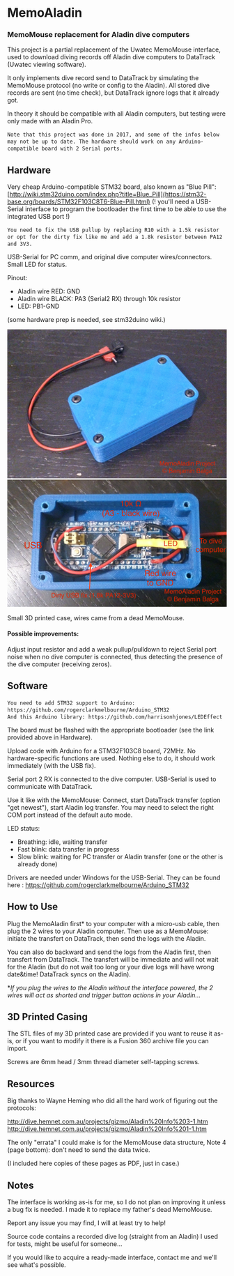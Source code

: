 # MemoAladin
### MemoMouse replacement for Aladin dive computers

This project is a partial replacement of the Uwatec MemoMouse interface, used to download diving records off Aladin dive computers to DataTrack (Uwatec viewing software).

It only implements dive record send to DataTrack by simulating the MemoMouse protocol (no write or config to the Aladin). All stored dive records are sent (no time check), but DataTrack ignore logs that it already got.

In theory it should be compatible with all Aladin computers, but testing were only made with an Aladin Pro.

	Note that this project was done in 2017, and some of the infos below may not be up to date. The hardware should work on any Arduino-compatible board with 2 Serial ports.

## Hardware

Very cheap Arduino-compatible STM32 board, also known as "Blue Pill": [http://wiki.stm32duino.com/index.php?title=Blue_Pill](https://stm32-base.org/boards/STM32F103C8T6-Blue-Pill.html) (! you'll need a USB-Serial interface to program the bootloader the first time to be able to use the integrated USB port !)

	You need to fix the USB pullup by replacing R10 with a 1.5k resistor or opt for the dirty fix like me and add a 1.8k resistor between PA12 and 3V3.

USB-Serial for PC comm, and original dive computer wires/connectors. Small LED for status.

Pinout:
- Aladin wire RED: GND
- Aladin wire BLACK: PA3 (Serial2 RX) through 10k resistor
- LED: PB1-GND

(some hardware prep is needed, see stm32duino wiki.)

![3D-printed casing](https://github.com/GIPdA/MemoAladin/raw/master/images/DSC_1211.JPG)
![STM32 board inside](https://github.com/GIPdA/MemoAladin/raw/master/images/DSC_1204.JPG)


Small 3D printed case, wires came from a dead MemoMouse.

#### Possible improvements:
Adjust input resistor and add a weak pullup/pulldown to reject Serial port noise when no dive computer is connected, thus detecting the presence of the dive computer (receiving zeros).


## Software

	You need to add STM32 support to Arduino: https://github.com/rogerclarkmelbourne/Arduino_STM32
	And this Arduino library: https://github.com/harrisonhjones/LEDEffect

The board must be flashed with the appropriate bootloader (see the link provided above in Hardware).

Upload code with Arduino for a STM32F103C8 board, 72MHz. No hardware-specific functions are used. Nothing else to do, it should work immediately (with the USB fix).

Serial port 2 RX is connected to the dive computer. USB-Serial is used to communicate with DataTrack.

Use it like with the MemoMouse: Connect, start DataTrack transfer (option "get newest"), start Aladin log transfer.
You may need to select the right COM port instead of the default auto mode.


LED status:
- Breathing: idle, waiting transfer
- Fast blink: data transfer in progress
- Slow blink: waiting for PC transfer or Aladin transfer (one or the other is already done)


Drivers are needed under Windows for the USB-Serial. They can be found here : <https://github.com/rogerclarkmelbourne/Arduino_STM32>

## How to Use

Plug the MemoAladin first* to your computer with a micro-usb cable, then plug the 2 wires to your Aladin computer. Then use as a MemoMouse: initiate the transfert on DataTrack, then send the logs with the Aladin.

You can also do backward and send the logs from the Aladin first, then transfert from DataTrack. The transfert will be immediate and will not wait for the Aladin (but do not wait too long or your dive logs will have wrong date&time! DataTrack syncs on the Aladin).

**If you plug the wires to the Aladin without the interface powered, the 2 wires will act as shorted and trigger button actions in your Aladin...*

## 3D Printed Casing

The STL files of my 3D printed case are provided if you want to reuse it as-is, or if you want to modify it there is a Fusion 360 archive file you can import.

Screws are 6mm head / 3mm thread diameter self-tapping screws.


## Resources
Big thanks to Wayne Heming who did all the hard work of figuring out the protocols:

<http://dive.hemnet.com.au/projects/gizmo/Aladin%20Info%203-1.htm>
<http://dive.hemnet.com.au/projects/gizmo/Aladin%20Info%201-1.htm>

The only "errata" I could make is for the MemoMouse data structure, Note 4 (page bottom): don't need to send the data twice.

(I included here copies of these pages as PDF, just in case.)


## Notes

The interface is working as-is for me, so I do not plan on improving it unless a bug fix is needed. I made it to replace my father's dead MemoMouse.

Report any issue you may find, I will at least try to help!

Source code contains a recorded dive log (straight from an Aladin) I used for tests, might be useful for someone...

If you would like to acquire a ready-made interface, contact me and we'll see what's possible.
